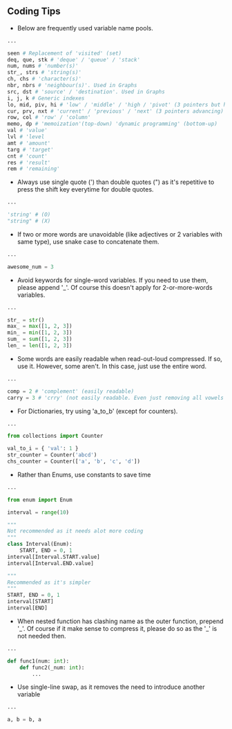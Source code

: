 ## Coding Tips

- Below are frequently used variable name pools.

```python
...

seen # Replacement of 'visited' (set)
deq, que, stk # 'deque' / 'queue' / 'stack'
num, nums # 'number(s)'
str_, strs # 'string(s)'
ch, chs # 'character(s)'
nbr, nbrs # 'neighbour(s)'. Used in Graphs
src, dst # 'source' / 'destination'. Used in Graphs
i, j, k # Generic indexes
lo, mid, piv, hi # 'low' / 'middle' / 'high / 'pivot' (3 pointers but handling lower / middle / higher half of the list and pivot when custom sorting)
cur, prv, nxt # 'current' / 'previous' / 'next' (3 pointers advancing) 
row, col # 'row' / 'column' 
memo, dp # 'memoization'(top-down) 'dynamic programming' (bottom-up)
val # 'value'
lvl # 'level
amt # 'amount'
targ # 'target'
cnt # 'count'
res # 'result'
rem # 'remaining'
```

- Always use single quote (') than double quotes (") as it's repetitive to press the shift key everytime for double quotes.

```python
...

'string' # (O)
"string" # (X)
```

- If two or more words are unavoidable (like adjectives or 2 variables with same type), use snake case to concatenate them.

```python
...

awesome_num = 3
```

- Avoid keywords for single-word variables.
  If you need to use them, please append '_'.
  Of course this doesn't apply for 2-or-more-words variables.

```python
...

str_ = str()
max_ = max([1, 2, 3])
min_ = min([1, 2, 3])
sum_ = sum([1, 2, 3])
len_ = len([1, 2, 3])
```

- Some words are easily readable when read-out-loud compressed. 
  If so, use it.
  However, some aren't.
  In this case, just use the entire word.

```python
...

comp = 2 # 'complement' (easily readable)
carry = 3 # 'crry' (not easily readable. Even just removing all vowels from 'carry' doesn't help)
```

- For Dictionaries, try using 'a_to_b' (except for counters).

```python
...

from collections import Counter

val_to_i = { 'val': 1 } 
str_counter = Counter('abcd')
chs_counter = Counter(['a', 'b', 'c', 'd'])
```

- Rather than Enums, use constants to save time
 
```python
...

from enum import Enum

interval = range(10)

"""
Not recommended as it needs alot more coding
"""
class Interval(Enum):
    START, END = 0, 1
interval[Interval.START.value]
interval[Interval.END.value]

"""
Recommended as it's simpler
"""
START, END = 0, 1
interval[START]
interval[END]
```

- When nested function has clashing name as the outer function, prepend '\_'.
  Of course if it make sense to compress it, please do so as the '\_' is not needed then.

```python
...

def func1(num: int):
    def func2(_num: int):
        ...
```

- Use single-line swap, as it removes the need to introduce another variable
  
```python
...

a, b = b, a
```
